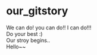 # our_gitstory

We can do! you can do!! I can do!!! <br>
Do your best :)<br>
Our stroy begins..<br>
Hello~~